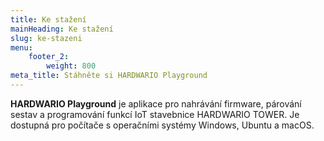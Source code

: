 ```yaml
---
title: Ke stažení
mainHeading: Ke stažení
slug: ke-stazeni
menu: 
    footer_2:
        weight: 800
meta_title: Stáhněte si HARDWARIO Playground
---
```


**HARDWARIO Playground** je aplikace pro nahrávání firmware, párování sestav a programování funkcí IoT stavebnice HARDWARIO TOWER. Je dostupná pro počítače s operačními systémy Windows, Ubuntu a macOS.
